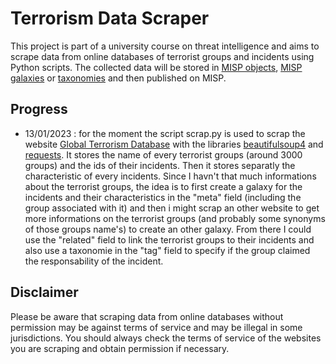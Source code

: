 # Terrorism Data Scraper

This project is part of a university course on threat intelligence and aims to scrape data from online databases of terrorist groups and incidents using Python scripts. The collected data will be stored in [MISP objects](https://www.misp-project.org/objects.html), [MISP galaxies](https://www.misp-project.org/galaxy.html) or [taxonomies](https://www.misp-project.org/taxonomies.html) and then published on MISP.

## Progress

- 13/01/2023 : for the moment the script scrap.py is used to scrap the website [Global Terrorism Database](https://www.start.umd.edu/gtd/) with the libraries [beautifulsoup4](https://pypi.org/project/beautifulsoup4/) and [requests](https://pypi.org/project/requests/). It stores the name of every terrorist groups (around 3000 groups) and the ids of their incidents. Then it stores separatly the characteristic of every incidents. Since I havn't that much informations about the terrorist groups, the idea is to first create a galaxy for the incidents and their characteristics in the "meta" field (including the group associated with it) and then i might scrap an other website to get more informations on the terrorist groups (and probably some synonyms of those groups name's) to create an other galaxy. From there I could use the "related" field to link the terrorist groups to their incidents and also use a taxonomie in the "tag" field to specify if the group claimed the responsability of the incident.

## Disclaimer

Please be aware that scraping data from online databases without permission may be against terms of service and may be illegal in some jurisdictions. You should always check the terms of service of the websites you are scraping and obtain permission if necessary.
